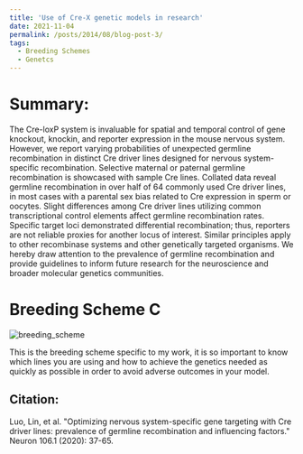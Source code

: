 ```yaml
---
title: 'Use of Cre-X genetic models in research'
date: 2021-11-04
permalink: /posts/2014/08/blog-post-3/
tags:
  - Breeding Schemes
  - Genetcs
---
```


Summary:
======
The Cre-loxP system is invaluable for spatial and temporal control of gene knockout, knockin, and reporter expression in the mouse nervous system. However, we report varying probabilities of unexpected germline recombination in distinct Cre driver lines designed for nervous system-specific recombination. Selective maternal or paternal germline recombination is showcased with sample Cre lines. Collated data reveal germline recombination in over half of 64 commonly used Cre driver lines, in most cases with a parental sex bias related to Cre expression in sperm or oocytes. Slight differences among Cre driver lines utilizing common transcriptional control elements affect germline recombination rates. Specific target loci demonstrated differential recombination; thus, reporters are not reliable proxies for another locus of interest. Similar principles apply to other recombinase systems and other genetically targeted organisms. We hereby draw attention to the prevalence of germline recombination and provide guidelines to inform future research for the neuroscience and broader molecular genetics communities.

Breeding Scheme C
======
![breeding_scheme](https://user-images.githubusercontent.com/92540106/140626064-51a5eab5-0f43-4a5d-a297-fc61b561e0ce.jpg)

This is the breeding scheme specific to my work, it is so important to know which lines you are using and how to achieve the genetics needed as quickly as possible in order to avoid adverse outcomes in your model.

Citation:
------
Luo, Lin, et al. "Optimizing nervous system-specific gene targeting with Cre driver lines: prevalence of germline recombination and influencing factors." Neuron 106.1 (2020): 37-65.
